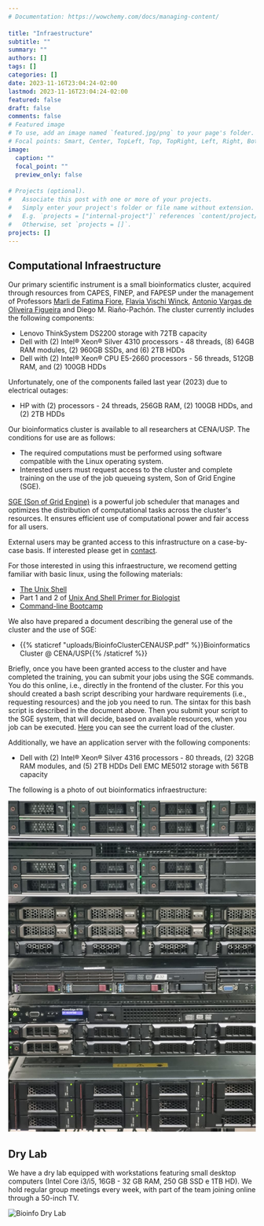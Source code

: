 ```yaml
---
# Documentation: https://wowchemy.com/docs/managing-content/

title: "Infraestructure"
subtitle: ""
summary: ""
authors: []
tags: []
categories: []
date: 2023-11-16T23:04:24-02:00
lastmod: 2023-11-16T23:04:24-02:00
featured: false
draft: false
comments: false  
# Featured image
# To use, add an image named `featured.jpg/png` to your page's folder.
# Focal points: Smart, Center, TopLeft, Top, TopRight, Left, Right, BottomLeft, Bottom, BottomRight.
image:
  caption: ""
  focal_point: ""
  preview_only: false

# Projects (optional).
#   Associate this post with one or more of your projects.
#   Simply enter your project's folder or file name without extension.
#   E.g. `projects = ["internal-project"]` references `content/project/deep-learning/index.md`.
#   Otherwise, set `projects = []`.
projects: []
---
```


## Computational Infraestructure

Our primary scientific instrument is a small bioinformatics cluster, acquired through resources from CAPES, FINEP, and FAPESP under the management of Professors [Marli de Fatima Fiore](http://www.cena.usp.br/marli-fatima-fiore), [Flavia Vischi Winck](http://www.cena.usp.br/flavia-vischi-winck), [Antonio Vargas de Oliveira Figueira](http://www.cena.usp.br/antonio-vargas-oliveira-figueira) and Diego M. Riaño-Pachón. The cluster currently includes the following components:

- Lenovo ThinkSystem DS2200 storage with 72TB capacity
- Dell with (2) Intel® Xeon® Silver 4310 processors - 48 threads, (8) 64GB RAM modules, (2) 960GB SSDs, and (6) 2TB HDDs
- Dell with (2) Intel® Xeon® CPU E5-2660 processors - 56 threads, 512GB RAM, and (2) 100GB HDDs

Unfortunately, one of the components failed last year (2023) due to electrical outages:

- HP with (2) processors - 24 threads, 256GB RAM, (2) 100GB HDDs, and (2) 2TB HDDs

Our bioinformatics cluster is available to all researchers at CENA/USP. The conditions for use are as follows:

- The required computations must be performed using software compatible with the Linux operating system.
- Interested users must request access to the cluster and complete training on the use of the job queueing system, Son of Grid Engine (SGE).

[SGE (Son of Grid Engine)](https://gridengine.sourceforge.io/SGE/) is a powerful job scheduler that manages and optimizes the distribution of computational tasks across the cluster's resources. It ensures efficient use of computational power and fair access for all users. 

External users may be granted access to this infrastructure on a case-by-case basis. If interested please get in [contact](/contact/).

For those interested in using this infraestructure, we recomend getting familiar with basic linux, using the following materials:

- [The Unix Shell](https://swcarpentry.github.io/shell-novice/)
- Part 1 and 2 of  [Unix And Shell Primer for Biologist](http://korflab.ucdavis.edu/Unix_and_Perl/current.html)
- [Command-line Bootcamp](http://korflab.ucdavis.edu/bootcamp.html)

We also have prepared a document describing the general use of the cluster and the use of SGE:

- {{% staticref "uploads/BioinfoClusterCENAUSP.pdf" %}}Bioinformatics Cluster @ CENA/USP{{% /staticref %}}

Briefly, once you have been granted access to the cluster and have completed the training, you can submit your jobs using the SGE commands. You do this online, i.e., directly in the frontend of the cluster. For this you should created a bash script describing your hardware requirements (i.e., requesting resources) and the job you need to run. The sintax for this bash script is described in the document above. Then you submit your script to the SGE system, that will decide, based on available resources, when you job can be executed. [Here](qstatCluster.html) you can see the current load of the cluster.

Additionally, we have an application server with the following components:

- Dell with (2) Intel® Xeon® Silver 4316 processors - 80 threads, (2) 32GB RAM modules, and (5) 2TB HDDs
Dell EMC ME5012 storage with 56TB capacity

The following is a photo of out bioinformatics infraestructure:

![Bioinfo Cluster](LabBCES_BioinfoCluster.jpg)

## Dry Lab

We have a dry lab equipped with workstations featuring small desktop computers (Intel Core i3/i5, 16GB - 32 GB RAM, 250 GB SSD e 1TB HD). We hold regular group meetings every week, with part of the team joining online through a 50-inch TV.

![Bioinfo Dry Lab](LabBCES_DryLab.jpg)
